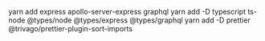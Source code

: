 yarn add express apollo-server-express graphql
yarn add -D typescript ts-node @types/node @types/express @types/graphql
yarn add -D prettier @trivago/prettier-plugin-sort-imports